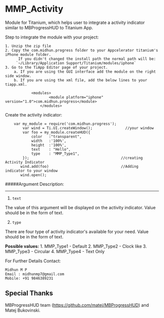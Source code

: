 MMP_Activity
============

Module for Titanium, which helps user to integrate a activity indicator similar to MBProgressHUD to Titanium App.

Step to integrate the module with your project:

	1. Unzip the zip file
	2. Copy the com.midhun.progress folder to your Appcelerator titanium's iPhone module folder.
          If you didn't changed the install path the normal path will be:
         `~/Library/Application Support/Titanium/modules/iphone`
	3. Go to the TiApp Editor page of your project.
		a. If you are using the GUI interface add the module on the right side window.
		b. If you are using the xml file, add the below lines to your tiapp.xml.
```
			<modules>
        			<module platform="iphone" version="1.0">com.midhun.progress</module>
    			</modules>
```

Create the activity indicator:
```
	var my_module = require('com.midhun.progress');
        var wind = Ti.UI.createWindow();               //your window
        var foo = my_module.createHUD({
	        color	:"transparent",
  	        width	:'100%',
  	        height	:'100%',
  	        text  	: "Hello",
  	        type  	: "MMP_Type1",  
        });                                          //creating Activity Indicator
       wind.add(foo)                                 //Adding indicator to your window
       wind.open();
```
#####Argument Description:
______________________

1) `text`

The value of this argument will be displayed on the activity indicator. Value should be in the form of text.

2) `type`

There are four type of activity indicator's available for your need. Value should be in the form of text.

   **Possible values:**
      1. MMP_Type1       - Default
      2. MMP_Type2       - Clock like
      3. MMP_Type3       - Circular
      4. MMP_Type4       - Text Only

For Further Details Contact:

	Midhun M P
	Email : midhunmp7@gmail.com
	Mobile: +91 9846389231


Special Thanks
--------------
MBProgressHUD team (https://github.com/matej/MBProgressHUD) and Matej Bukovinski.